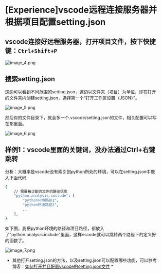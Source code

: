 # [Experience]vscode远程连接服务器并根据项目配置setting.json

## vscode连接好远程服务器，打开项目文件，按下快捷键：`Ctrl+Shift+P`
![image_4.png](image_4.png)

## 搜索setting.json
这边可以看到不同范围的setting.json，这边以文件夹（项目）为单位，即在打开的文件夹内创建setting.json，选择第一个“打开工作区设置（JSON）”。

![image_5.png](image_5.png)

然后你的文件目录下，就会多一个.vscode/setting.json的文件，相关配置可以写在那里面。

![image_6.png](image_6.png)

## 样例1：vscode里面的关键词，没办法通过Ctrl+右键跳转
分析：大概率是vscode没有索引到python所处的环境，可以在setting.json中敲入下面代码;
```bash
{
	// 需要被诊断的文件的路径信息
	"python.analysis.include": [
		"python环境路径1",
        "python环境路径2",
        ...
	],
}
```
如下图，我把python环境的路径和项目路径，都放入了"python.analysis.include"里面，这样vscode就可以跳转两个路径下的定义好的函数了。

![image_7.png](image_7.png)

* 其他打开setting.json的方法，以及setting.json可以配置哪些功能，可以参考博客：[如何打开并且配置vscode的setting.json文件](https://blog.csdn.net/daishu_shu/article/details/131439706) *
